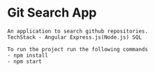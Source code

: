 # Git Search App

    An application to search github repositories.
    TechStack - Angular Express.js(Node.js) SQL

    To run the project run the following commands
    - npm install
    - npm start
